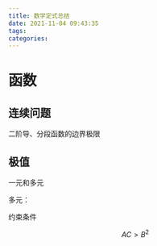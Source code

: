 ```yaml
---
title: 数学定式总结
date: 2021-11-04 09:43:35
tags:
categories:
---
```




# 函数



## 连续问题

二阶导、分段函数的边界极限



## 极值

一元和多元



多元：

约束条件

$$AC>B^{2}$$